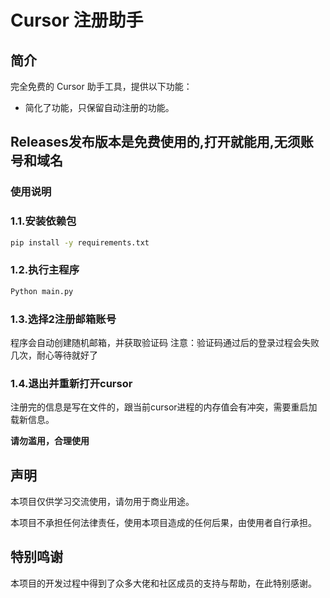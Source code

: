 # Cursor 注册助手

## 简介

完全免费的 Cursor 助手工具，提供以下功能：
- 简化了功能，只保留自动注册的功能。

## Releases发布版本是免费使用的,打开就能用,无须账号和域名

### 使用说明

### 1.1.安装依赖包
```bash
pip install -y requirements.txt
```

### 1.2.执行主程序
```bash
Python main.py
```

### 1.3.选择2注册邮箱账号
程序会自动创建随机邮箱，并获取验证码
注意：验证码通过后的登录过程会失败几次，耐心等待就好了

### 1.4.退出并重新打开cursor
注册完的信息是写在文件的，跟当前cursor进程的内存值会有冲突，需要重启加载新信息。



**请勿滥用，合理使用**

## 声明

本项目仅供学习交流使用，请勿用于商业用途。

本项目不承担任何法律责任，使用本项目造成的任何后果，由使用者自行承担。

## 特别鸣谢

本项目的开发过程中得到了众多大佬和社区成员的支持与帮助，在此特别感谢。

